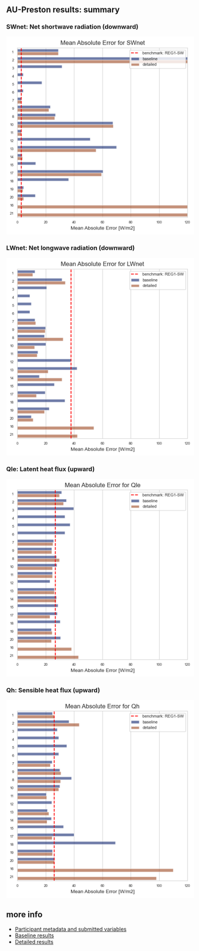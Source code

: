 ## AU-Preston results: summary

### <a name="swnet"></a>SWnet: Net shortwave radiation (downward)
[![SWnet](AU-Preston_SWnet_MAE_anon.png)](AU-Preston_SWnet_MAE_anon.png)

### <a name="lwnet"></a>LWnet: Net longwave radiation (downward)
[![LWnet](AU-Preston_LWnet_MAE_anon.png)](AU-Preston_LWnet_MAE_anon.png)

### <a name="qle"></a>Qle: Latent heat flux (upward)
[![Qle](AU-Preston_Qle_MAE_anon.png)](AU-Preston_Qle_MAE_anon.png)

### <a name="qh"></a>Qh: Sensible heat flux (upward)
[![Qh](AU-Preston_Qh_MAE_anon.png)](AU-Preston_Qh_MAE_anon.png)

## more info

 - [Participant metadata and submitted variables](modelattrs/index.md)
 - [Baseline results](baseline/index.md)
 - [Detailed results](detailed/index.md)

